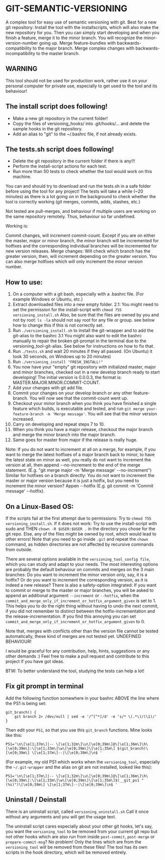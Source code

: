 # GIT-SEMANTIC-VERSIONING
A complex tool for easy use of semantic versioning with git. Best for a new git repository: Install the tool with the installscripts, which will also make the new repository for you. Then you can simply start developing and when you finish a feature, merge it to the minor branch. You will recognize the minor-version-number going up. Merge feature-bundles with backwards-compatibility to the major branch. Merge complex changes with backwards-incompatibility to the master branch.

## WARNING ##
This tool should not be used for production work, rather use it on your personal computer for private use, especially to get used to the tool and its behaviour!

## The install script does following! ##
- Make a new git repository in the current folder!
- Copy the files of versioning_hooks/ into .git/hooks/... and delete the sample hooks in the git repository.
- Add an alias to "git" to the ~/.bashrc file, if not already exists.

## The tests.sh script does following! ##
- Delete the git repository in the current folder if there is any!!!
- Perform the install-script actions for each test.
- Run more than 50 tests to check whether the tool would work on this machine.

You can and should try to download and run the tests.sh in a safe folder before using the tool for any project!
The tests will take a while (~20 minutes) as there is a lot going on in the background to check whether the tool is correctly working (git merges, commits, adds, stashes, etc.)

Not tested are pull-merges, and behaviour if multiple users are working on the same repository remotely. Thus, behaviour so far undefined.

Working is:

Commit changes, will increment commit-count. Except if you are on either the master, major or minor branch, the minor branch will be incremented for hotfixes and the corresponding individual branches will be incremented for new version releases.
Merge changes: Will check which branch has the greater version, then, will increment depending on the greater version. You can also merge hotfixes which will only increment the minor version number.

## How to use: ##
1. On a computer with a git bash, especially with a .bashrc file. (For example Windows or Ubuntu, etc.)
2. Extract downloaded files into a new empty folder.
2.1: You might need to set the permission for the install-script with
	`chmod 755 versioning_install.sh`
     Also, be sure that the files are owned by you and not by root:
     `ls -la` should not say root for any file or group.
     see below how to change this if this is not correctly set.
3. Run `./versioning_install.sh` to install the git-wrapper and to add the git-alias to the bashrc
3.1 You might also want to edit the bashrc manually to repair the broken git-prompt in the terminal due to the versioning_tool-git-alias. See below for instructions on how to fix that.
4. Run `./tests.sh` and wait 20 minutes if they all passed. (On Ubuntu) it took 30 seconds, on Windows up to 20 minutes)
5. Run `./versioning_install "FRESH_INSTALL!"`
6. You now have your "empty" git repository with initialized master, major and minor branches, checked out in a new develop branch ready to start developing! The initial version is 0.0.0.3, the format is: MASTER.MAJOR.MINOR.COMMIT-COUNT.
7. Add your changes with git add file.
8. Commit your changes on your develop branch or any other feature-branch. You will now see that the commit-count went up.
9. Checkout your minor branch when you think you have finished a single feature which builds, is executable and tested, and run `git merge your-feature-branch -m 'Merge message'`. You will see that the minor version increased.
10. Carry on developing and repeat steps 7 to 10.
11. When you think you have a major release, checkout the major branch and merge the minor branch into the major branch.
12. Same goes for master from major if the release is really huge.

Note: If you do not want to increment at all on a merge, for example, if you want to merge the latest hotfixes of a major branch back to minor,
to have the latest state on minor as well, you really do not want to increment the version at all, then append --no-increment to the end of
the merge statement. (E.g. "git merge major -m 'Merge message' --no-increment")
Similar for hotfixes on a branch directly: You do not want to increment the master or major version because it is just a hotfix, but you
need to increment the minor version? Appen --hotfix (E.g. git commit -m 'Commit message' --hotfix).

## On a Linux-Based OS: ##

If the scripts fail at the first attempt due to permissions:
Try to `chmod 755 versioning_install.sh`. If it does not work:
Try to use the install-script with sudo and THEN
`chown -R $USER:$USER .`
in the directory you chose for the git repo. Else, any of the files might be owned by root, which would lead to other errors!
Note that you need to go inside `.git` and repeat the `chown` command, as hidden directories are not affected by recursive commands from outside.


There are several options available in the `versioning_tool_config file`, which you can study and adapt to your needs.
The most interesting options are probably the default behaviour on commits and merges on the 3 main branches:
Do you want to increment the minor version only, say, it is a hotfix?
Or do you want to increment the corresponding version, as it is indeed a new release?
There is also a safety-option integrated: If you want to commit or merge to the master or major branches, you will be asked to append an additional argument `--increment` or `--hotfix`, when the `commit_and_merge_only_if_increment_or_hotfix_argument_given` is set to 1.
This helps you to do the right thing without having to undo the next commit, if you did not remember to distinct between the hotfix-incrementation and the release-incrementation.
If you find this annoying you can set `commit_and_merge_only_if_increment_or_hotfix_argument_given` to 0.

Note that, merges with conflicts other than the version file cannot be tested automatically, these kind of merges are not tested yet. UNDEFINED BEHAVIOUR!

I would be graceful for any contribution, help, hints, suggestions or any other demands :)
Feel free to make a pull request and contribute to this project if you have got ideas.

BTW: To better understand the tool, studying the tests can help a lot!


## Fix git prompt in terminal ##

Add the following function somewhere in your bashrc ABOVE the line where the PS1 is being set:
```
git_branch() {
    git branch 2> /dev/null | sed -e '/^[^*]/d' -e 's/* \(.*\)/(\1)/'
}
```
Then edit your `PS1`, so that you use this `git_branch` functions. Mine looks like this:
```
PS1='\n\[\e[1;37m\]|-- \[\e[1;32m\]\u\[\e[0;39m\]@\[\e[1;36m\]\h\[\e[0;39m\]:\[\e[1;33m\]\w\[\e[0;39m\]\[\e[1;35m\] $(git_branch)\[\e[0;39m\] \[\e[1;37m\]--|\[\e[0;39m\]\n$ '
```
(For example, my old PS1 which works when the `versioning_tool`, especially the `~/.git-wrapper` and the alias on git are not installed, looked like this):

```
PS1='\n\[\e[1;37m\]|-- \[\e[1;32m\]\u\[\e[0;39m\]@\[\e[1;36m\]\h\[\e[0;39m\]:\[\e[1;33m\]\w\[\e[0;39m\]\[\e[1;35m\]$(__git_ps1 " (%s)")\[\e[0;39m\] \[\e[1;37m\]--|\[\e[0;39m\]\n$ '
```

## Uninstall / Deinstall ##

There is an uninstall script, called `versioning_uninstall.sh`
Call it once without any arguments and you will get the usage text.

The uninstall script cares especially about your other git hooks, let's say, you want the `versioning_tool` to be removed from your current git repo but not other hooks which are also run from inside `post-commit`, `post-merge` or `prepare-commit-msg`? No problem! Only the lines which are from the `versioning_tool` will be removed from these files! The tool has its own scripts in the hook directory, which will be removed entirely.



